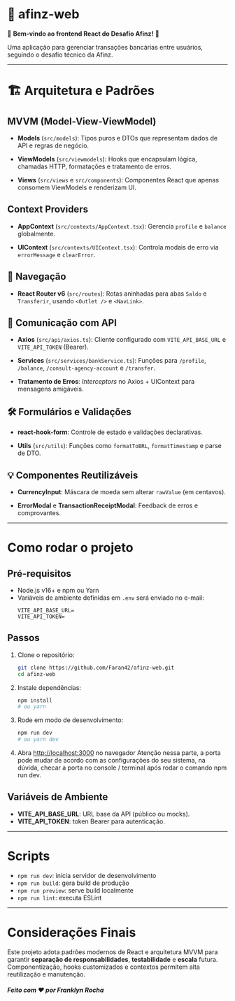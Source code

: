 


# 🚀 afinz-web

🎉 **Bem-vindo ao frontend React do Desafio Afinz!** 🎉

Uma aplicação para gerenciar transações bancárias entre usuários, seguindo o desafio técnico da Afinz.

----------

# 🏗️ Arquitetura e Padrões

## MVVM (Model-View-ViewModel)

-   **Models** (`src/models`): Tipos puros e DTOs que representam dados de API e regras de negócio.
    
-   **ViewModels** (`src/viewmodels`): Hooks que encapsulam lógica, chamadas HTTP, formatações e tratamento de erros.
    
-   **Views** (`src/views` e `src/components`): Componentes React que apenas consomem ViewModels e renderizam UI.
    

## Context Providers

-   **AppContext** (`src/contexts/AppContext.tsx`): Gerencia `profile` e `balance` globalmente.
    
-   **UIContext** (`src/contexts/UIContext.tsx`): Controla modais de erro via `errorMessage` e `clearError`.
    

## 🚦 Navegação

-   **React Router v6** (`src/routes`): Rotas aninhadas para abas `Saldo` e `Transferir`, usando `<Outlet />` e `<NavLink>`.
    

## 🔌 Comunicação com API

-   **Axios** (`src/api/axios.ts`): Cliente configurado com `VITE_API_BASE_URL` e `VITE_API_TOKEN` (Bearer).
    
-   **Services** (`src/services/bankService.ts`): Funções para `/profile`, `/balance`, `/consult-agency-account` e `/transfer`.
    
-   **Tratamento de Erros**: _Interceptors_ no Axios + UIContext para mensagens amigáveis.
    

## 🛠️ Formulários e Validações

-   **react-hook-form**: Controle de estado e validações declarativas.
    
-   **Utils** (`src/utils`): Funções como `formatToBRL`, `formatTimestamp` e parse de DTO.
    

## 💡 Componentes Reutilizáveis

-   **CurrencyInput**: Máscara de moeda sem alterar `rawValue` (em centavos).
    
-   **ErrorModal** e **TransactionReceiptModal**: Feedback de erros e comprovantes.
---

# Como rodar o projeto

## Pré-requisitos
- Node.js v16+ e npm ou Yarn
- Variáveis de ambiente definidas em `.env` será enviado no e-mail:  
  ```
  VITE_API_BASE_URL=
  VITE_API_TOKEN=
  ```

## Passos
1. Clone o repositório:
   ```bash
   git clone https://github.com/Faran42/afinz-web.git
   cd afinz-web
   ```
2. Instale dependências:
   ```bash
   npm install
   # ou yarn
   ```
3. Rode em modo de desenvolvimento:
   ```bash
   npm run dev
   # ou yarn dev
   ```
4. Abra [http://localhost:3000](http://localhost:3000) no navegador 
Atenção nessa parte, a porta pode mudar de acordo com as configurações do seu sistema, na dúvida, checar a porta no console / terminal após rodar o comando npm run dev.

## Variáveis de Ambiente
- **VITE_API_BASE_URL**: URL base da API (público ou mocks).  
- **VITE_API_TOKEN**: token Bearer para autenticação.

---

# Scripts
- `npm run dev`: inicia servidor de desenvolvimento
- `npm run build`: gera build de produção
- `npm run preview`: serve build localmente
- `npm run lint`: executa ESLint
---


# Considerações Finais
Este projeto adota padrões modernos de React e arquitetura MVVM para garantir **separação de responsabilidades**, **testabilidade** e **escala** futura. Componentização, hooks customizados e contextos permitem alta reutilização e manutenção.

##### Feito com ❤️ por Franklyn Rocha
